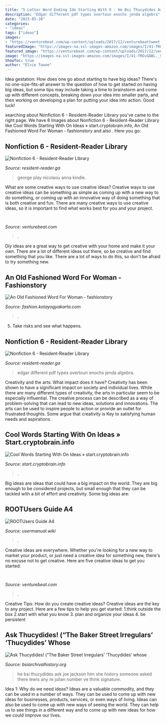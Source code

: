 ```yaml
---
title: "5 Letter Word Ending Ide Starting With O : He Bsi Thucydides Ask Joe Jackson Him She History Someone Asked There Lewis Any Re Julian Number Ve Think Signature"
description: "Edgar different pdf types overtoun enochs jenda algebra"
date: "2023-05-20"
categories:
- "ideas"
tags: ["ideas"]
images:
- "https://venturebeat.com/wp-content/uploads/2017/12/venturebeattweet.jpg?w=800"
featuredImage: "https://images-na.ssl-images-amazon.com/images/I/41-fRGvGABL._SX325_BO1,204,203,200_.jpg"
featured_image: "https://venturebeat.com/wp-content/uploads/2017/12/venturebeattweet.jpg?w=800"
image: "https://images-na.ssl-images-amazon.com/images/I/41-fRGvGABL._SX325_BO1,204,203,200_.jpg"
ShowToc: true
author: "Elvie Towne"
---
```



Idea gestation: How does one go about starting to have big ideas?
There's no one-size-fits-all answer to the question of how to get started on having big ideas, but some tips may include taking a time to brainstorm and come up with different concepts, breaking down your idea into smaller parts, and then working on developing a plan for putting your idea into action. Good luck!

	

		
searching about Nonfiction 6 - Resident-Reader Library you've came to the right page. We have 8 Images about Nonfiction 6 - Resident-Reader Library like Cool Words Starting With On Ideas » start.cryptobrain.info, An Old Fashioned Word For Woman - fashionstory and also . Here you go:
		
    
## Nonfiction 6 - Resident-Reader Library

<img loading=lazy src="https://images-na.ssl-images-amazon.com/images/I/41-fRGvGABL._SX325_BO1,204,203,200_.jpg" onerror="this.onerror=null;this.src='https://tse3.mm.bing.net/th?id=OIP.23M9KrM20j13Qhkdqb4xDgAAAA&amp;pid=15.1';" alt="Nonfiction 6 - Resident-Reader Library">

_Source: resident-reader.ga_

>george play nicolaou anna kindle. 

	

What are some creative ways to use creative ideas?
Creative ways to use creative ideas can be something as simple as coming up with a new way to do something, or coming up with an innovative way of doing something that is both creative and fun. There are many creative ways to use creative ideas, so it is important to find what works best for you and your project.

    
## 

<img loading=lazy src="https://venturebeat.com/wp-content/uploads/2017/12/venturebeattweet.jpg?w=800" onerror="this.onerror=null;this.src='https://tse1.mm.bing.net/th?id=OIP.oPG9akIFlOLxYQ13kp2vvwHaFj&amp;pid=15.1';" alt="">

_Source: venturebeat.com_

>. 

	

Diy ideas are a great way to get creative with your home and make it your own. There are a lot of different ideas out there, so be creative and find something that you like. There are a lot of ways to do this, so don't be afraid to try something new.

    
## An Old Fashioned Word For Woman - Fashionstory

<img loading=lazy src="https://lh3.googleusercontent.com/proxy/nc2LYLtrDe52XjVd6JlL986A7hXr9_h_H1vL4loT55o8QcGVfIkqfQYN12gYgxSh8j8gupUTcFDxRxh6AG75LY1vOV6MWSEzZu00s3TB8VvafmQmLmPMJXNRfIO229ct=w1200-h630-p-k-no-nu" onerror="this.onerror=null;this.src='https://tse3.mm.bing.net/th?id=OIP.qB5jq2d5MT1DxStU2pJZ1AHaHS&amp;pid=15.1';" alt="An Old Fashioned Word For Woman - fashionstory">

_Source: fashion.kotayogyakarta.com_

>. 

	

5. Take risks and see what happens.

    
## Nonfiction 6 - Resident-Reader Library

<img loading=lazy src="https://images-na.ssl-images-amazon.com/images/I/41M0FHfoDaL._SX354_BO1,204,203,200_.jpg" onerror="this.onerror=null;this.src='https://tse1.mm.bing.net/th?id=OIP.7-w3dzD_fM1-r9FVz8NdTQAAAA&amp;pid=15.1';" alt="Nonfiction 6 - Resident-Reader Library">

_Source: resident-reader.ga_

>edgar different pdf types overtoun enochs jenda algebra. 

	

Creativity and the arts: What impact does it have?
Creativity has been shown to have a significant impact on society and individual lives. While there are many different types of creativity, the arts in particular seem to be especially influential. The creative process can be described as a way of problem-solving that can lead to new ideas, solutions and innovations. The arts can be used to inspire people to action or provide an outlet for frustrated thoughts. Some argue that creativity is Key to satisfying human needs and aspirations.

    
## Cool Words Starting With On Ideas » Start.cryptobrain.info

<img loading=lazy src="https://i2.wp.com/lessonsforenglish.com/wp-content/uploads/2019/12/Opposite-Words-Starting-With-A-614x1024.jpg" onerror="this.onerror=null;this.src='https://tse2.mm.bing.net/th?id=OIP.0tq9M_pFd3vx9LoMkjJqpwHaMW&amp;pid=15.1';" alt="Cool Words Starting With On Ideas » start.cryptobrain.info">

_Source: start.cryptobrain.info_

>. 

	

Big ideas are ideas that could have a big impact on the world. They are big enough to be considered projects, but small enough that they can be tackled with a bit of effort and creativity. Some big ideas are: 

    
## ROOTUsers Guide A4

<img loading=lazy src="https://usermanual.wiki/Pdf/ROOTUsersGuideA4.1236959631-User-Guide-Page-1.png" onerror="this.onerror=null;this.src='https://tse4.mm.bing.net/th?id=OIP.NqpaBD5z9tVrSBUFX6ZqzwHaDZ&amp;pid=15.1';" alt="ROOTUsers Guide A4">

_Source: usermanual.wiki_

>. 

	

Creative ideas are everywhere. Whether you're looking for a new way to market your product, or just need a creative idea for something new, there's no excuse not to get creative. Here are five creative ideas to get you started: 

    
## 

<img loading=lazy src="https://venturebeat.com/wp-content/uploads/2018/06/img_20180601_110141.jpg?w=800" onerror="this.onerror=null;this.src='https://tse3.mm.bing.net/th?id=OIP.0csP9rh3WBRlHZI_jCSH9QHaFj&amp;pid=15.1';" alt="">

_Source: venturebeat.com_

>. 

	

Creative Tips: How do you create creative ideas?
Creative ideas are the key to any project. Here are a few tips to help you get started: 
1.think outside the box 
2.start with what you know 
3. plan and organize your ideas 
4. be persistent 

    
## Ask Thucydides! (“The Baker Street Irregulars’ ‘Thucydides’ Whose

<img loading=lazy src="http://www.bsiarchivalhistory.org/BSI_Archival_History/Thucydides_dept_files/droppedImage_1.jpg" onerror="this.onerror=null;this.src='https://tse3.mm.bing.net/th?id=OIP.O2IDORAUZN_bvSFABVcllwAAAA&amp;pid=15.1';" alt="Ask Thucydides! (“The Baker Street Irregulars’ ‘Thucydides’ whose">

_Source: bsiarchivalhistory.org_

>he bsi thucydides ask joe jackson him she history someone asked there lewis any re julian number ve think signature. 

	

Idea 1: Why do we need ideas?
Ideas are a valuable commodity, and they can be used in a number of ways. They can be used to come up with new ideas for businesses, products, services, or even ways of living. Ideas can also be used to come up with new ways of seeing the world. They can help us to see things in a different way and to come up with new ideas for how we could improve our lives.

